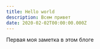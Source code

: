 ```yaml
---
title: Hello world
description: Всем привет
date: 2020-02-02T00:00:00.000Z
---
```

Первая моя заметка в этом блоге
